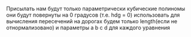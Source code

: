 Присылать нам будут только параметрически кубические полиномы
они будут повернуты на 0 градусов (т.е. hdg = 0)
использовать для вычисления пересечений на дорогах будем только 
length(если не отнормализовано) и параметры a b c d для каждого уравнения

